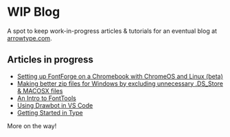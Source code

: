# WIP Blog

A spot to keep work-in-progress articles & tutorials for an eventual blog at [arrowtype.com](https://arrowtype.com/).

## Articles in progress

- [Setting up FontForge on a Chromebook with ChromeOS and Linux (beta)](https://arrowtype.github.io/type-blog/2020-11-01--font-design-on-a-chromebook/)
- [Making better zip files for Windows by excluding unnecessary .DS_Store & MACOSX files](2020-08-25--making-better-zips)
- [An Intro to FontTools](2020-06-16--intro-to-fonttools)
- [Using Drawbot in VS Code](2020-06-15--drawbot-in-vscode)
- [Getting Started in Type](2020-05-01--getting-started-in-type)

More on the way!
